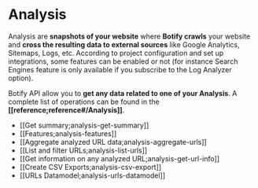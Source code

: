 # Analysis

Analysis are **snapshots of your website** where **Botify crawls** your website and **cross the resulting data to external sources** like Google Analytics, Sitemaps, Logs, etc.
According to project configuration and set up integrations, some features can be enabled or not (for instance Search Engines feature is only available if you subscribe to the Log Analyzer option).

Botify API allow you to **get any data related to one of your Analysis**. A complete list of operations can be found in the **[[reference;reference#/Analysis]]**.

- [[Get summary;analysis-get-summary]]
- [[Features;analysis-features]]
- [[Aggregate analyzed URL data;analysis-aggregate-urls]]
- [[List and filter URLs;analysis-list-urls]]
- [[Get information on any analyzed URL;analysis-get-url-info]]
- [[Create CSV Exports;analysis-csv-export]]
- [[URLs Datamodel;analysis-urls-datamodel]]
